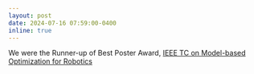 ```yaml
---
layout: post
date: 2024-07-16 07:59:00-0400
inline: true
---
```


We were the Runner-up of Best Poster Award, [IEEE TC on Model-based Optimization for Robotics](https://www.tcoptrob.org/news/2024-07-16/)